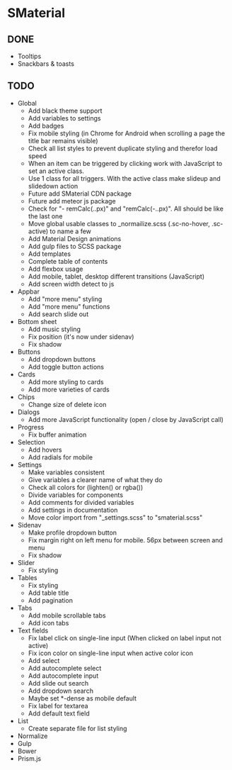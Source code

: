 # SMaterial

## DONE

- Tooltips
- Snackbars & toasts

## TODO

- Global
    - Add black theme support
    - Add variables to settings
    - Add badges
    - Fix mobile styling (in Chrome for Android when scrolling a page the title bar remains visible)
    - Check all list styles to prevent duplicate styling and therefor load speed
    - When an item can be triggered by clicking work with JavaScript to set an active class.
    - Use 1 class for all triggers. With the active class make slideup and slidedown action
    - Future add SMaterial CDN package
    - Future add meteor js package
    - Check for "- remCalc(..px)" and "remCalc(-..px)". All should be like the last one
    - Move global usable classes to _normailize.scss (.sc-no-hover, .sc-active) to name a few
    - Add Material Design animations
    - Add gulp files to SCSS package
    - Add templates
    - Complete table of contents
    - Add flexbox usage
    - Add mobile, tablet, desktop different transitions (JavaScript)
    - Add screen width detect to js
- Appbar
    - Add "more menu" styling
    - Add "more menu" functions
    - Add search slide out
- Bottom sheet
    - Add music styling
    - Fix position (it's now under sidenav)
    - Fix shadow
- Buttons
    - Add dropdown buttons
    - Add toggle button actions
- Cards
    - Add more styling to cards
    - Add more varieties of cards
- Chips
    - Change size of delete icon
- Dialogs
    - Add more JavaScript functionality (open / close by JavaScript call)
- Progress
    - Fix buffer animation
- Selection
    - Add hovers
    - Add radials for mobile
- Settings
    - Make variables consistent
    - Give variables a clearer name of what they do
    - Check all colors for (lighten() or rgba())
    - Divide variables for components
    - Add comments for divided variables
    - Add settings in documentation
    - Move color import from "_settings.scss" to "smaterial.scss"
- Sidenav
    - Make profile dropdown button
    - Fix margin right on left menu for mobile. 56px between screen and menu
    - Fix shadow
- Slider
    - Fix styling
- Tables
    - Fix styling
    - Add table title
    - Add pagination
- Tabs
    - Add mobile scrollable tabs
    - Add icon tabs
- Text fields
    - Fix label click on single-line input (When clicked on label input not active)
    - Fix icon color on single-line input when active color icon
    - Add select
    - Add autocomplete select
    - Add autocomplete input
    - Add slide out search
    - Add dropdown search
    - Maybe set *-dense as mobile default
    - Fix label for textarea
    - Add default text field
- List
    - Create separate file for list styling
- Normalize
- Gulp
- Bower
- Prism.js